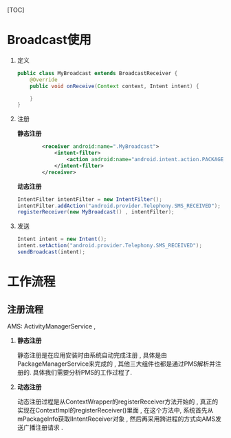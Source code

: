[TOC]

# Broadcast使用

1. 定义

   ```java
   public class MyBroadcast extends BroadcastReceiver {
       @Override
       public void onReceive(Context context, Intent intent) {

       }
   }
   ```

2. 注册

   **静态注册**

   ```xml
           <receiver android:name=".MyBroadcast">
               <intent-filter>
                   <action android:name="android.intent.action.PACKAGE_FIRST_LAUNCH"/>
               </intent-filter>
           </receiver>
   ```

   **动态注册**

   ```java
   IntentFilter intentFilter = new IntentFilter();
   intentFilter.addAction("android.provider.Telephony.SMS_RECEIVED");
   registerReceiver(new MyBroadcast() , intentFilter);
   ```

3. 发送

   ```java
   Intent intent = new Intent();
   intent.setAction("android.provider.Telephony.SMS_RECEIVED");
   sendBroadcast(intent);
   ```



# 工作流程

## 注册流程

AMS:  ActivityManagerService , 

1. **静态注册**

   静态注册是在应用安装时由系统自动完成注册 , 具体是由PackageManagerService来完成的 , 其他三大组件也都是通过PMS解析并注册的. 具体我们需要分析PMS的工作过程了.

2. **动态注册**

   动态注册过程是从ContextWrapper的registerReceiver方法开始的 , 真正的实现在ContextImpl的registerReceiver()里面 , 在这个方法中, 系统首先从mPackageInfo获取IIntentReceiver对象 , 然后再采用跨进程的方式向AMS发送广播注册请求 . 









































